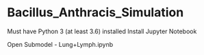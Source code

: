 # Bacillus_Anthracis_Simulation
Must have Python 3 (at least 3.6) installed
Install Jupyter Notebook

Open Submodel - Lung+Lymph.ipynb
